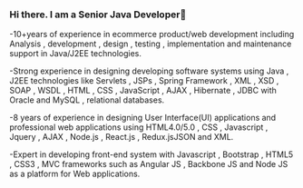 ### Hi there. I am a Senior Java Developer👋
-10+years of experience in ecommerce product/web development including Analysis , development , design , testing , implementation and maintenance support in Java/J2EE technologies. 

-Strong experience in designing developing software systems using Java , J2EE technologies like Servlets , JSPs , Spring Framework ,  XML , XSD , SOAP , WSDL , HTML , CSS , JavaScript , AJAX , Hibernate , JDBC with Oracle and MySQL , relational databases. 

-8 years of experience in designing User Interface(UI) applications and professional web applications using HTML4.0/5.0 , CSS , Javascript , Jquery , AJAX , Node.js , React.js , Redux.jsJSON and XML. 

-Expert in developing front-end system with Javascript , Bootstrap , HTML5 , CSS3 , MVC frameworks such as Angular JS , Backbone JS and Node JS as a platform for Web applications.

<!--
**magicianmakar/magicianmakar** is a ✨ _special_ ✨ repository because its `README.md` (this file) appears on your GitHub profile.

Here are some ideas to get you started:

- 🔭 I’m currently working on ...
- 🌱 I’m currently learning ...
- 👯 I’m looking to collaborate on ...
- 🤔 I’m looking for help with ...
- 💬 Ask me about ...
- 📫 How to reach me: ...
- 😄 Pronouns: ...
- ⚡ Fun fact: ...
-->
